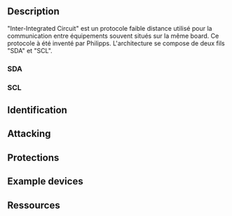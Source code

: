 ## Description

"Inter-Integrated Circuit" est un protocole faible distance utilisé pour la communication entre équipements souvent situés sur la même board.
Ce protocole à été inventé par Philipps.
L'architecture se compose de deux fils "SDA" et "SCL".

### SDA 

### SCL 

## Identification

## Attacking 
## Protections
## Example devices
## Ressources 
